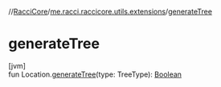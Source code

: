 //[RacciCore](../../index.md)/[me.racci.raccicore.utils.extensions](index.md)/[generateTree](generate-tree.md)

# generateTree

[jvm]\
fun Location.[generateTree](generate-tree.md)(type: TreeType): [Boolean](https://kotlinlang.org/api/latest/jvm/stdlib/kotlin/-boolean/index.html)
